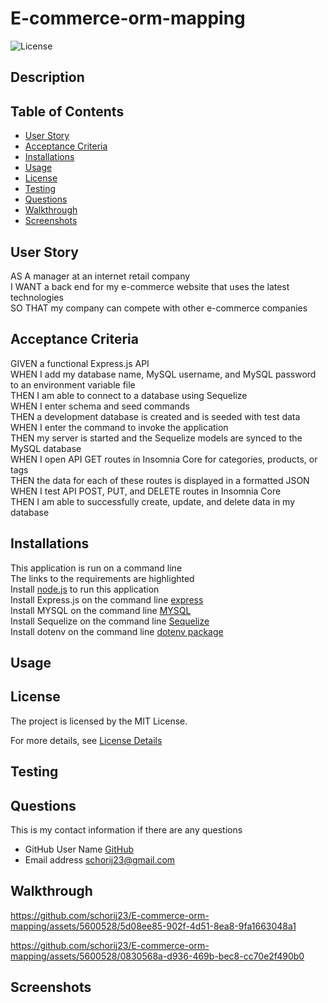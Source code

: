 # E-commerce-orm-mapping

![License](https://img.shields.io/badge/License-MIT-yellow.svg)

## Description


## Table of Contents

* [User Story](#user-story)
* [Acceptance Criteria](#acceptance-criteria)
* [Installations](#installations)
* [Usage](#usage)
* [License](#license)
* [Testing](#testing)
* [Questions](#questions)
* [Walkthrough](#walkthrough)
* [Screenshots](#screenshots)


## User Story
AS A manager at an internet retail company<br>
I WANT a back end for my e-commerce website that uses the latest technologies<br>
SO THAT my company can compete with other e-commerce companies<br>

## Acceptance Criteria
GIVEN a functional Express.js API<br>
WHEN I add my database name, MySQL username, and MySQL password to an environment variable file<br>
THEN I am able to connect to a database using Sequelize<br>
WHEN I enter schema and seed commands<br>
THEN a development database is created and is seeded with test data<br>
WHEN I enter the command to invoke the application<br>
THEN my server is started and the Sequelize models are synced to the MySQL database<br>
WHEN I open API GET routes in Insomnia Core for categories, products, or tags<br>
THEN the data for each of these routes is displayed in a formatted JSON<br>
WHEN I test API POST, PUT, and DELETE routes in Insomnia Core<br>
THEN I am able to successfully create, update, and delete data in my database<br>

## Installations
This application is run on a command line<br>
The links to the requirements are highlighted<br>
Install [node.js](https://nodejs.org/en) to run this application<br>
Install Express.js on the command line [express](https://www.npmjs.com/package/express)<br>
Install MYSQL on the command line [MYSQL](https://www.npmjs.com/package/sequelize)<br>
Install Sequelize on the command line [Sequelize](https://www.npmjs.com/package/mysql2)<br>
Install dotenv on the command line [dotenv package ](https://www.npmjs.com/package/dotenv)<br>


## Usage


## License
The project is licensed by the MIT License.

For more details, see [License Details](https://choosealicense.com/licenses/mit/)

## Testing


## Questions

  This is my contact information if there are any questions

  - GitHub User Name [GitHub](https://github.com/schorij23) 
  - Email address schorij23@gmail.com

## Walkthrough




https://github.com/schorij23/E-commerce-orm-mapping/assets/5600528/5d08ee85-902f-4d51-8ea8-9fa1663048a1




https://github.com/schorij23/E-commerce-orm-mapping/assets/5600528/0830568a-d936-469b-bec8-cc70e2f490b0



## Screenshots
